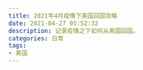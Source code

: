 ```yaml
---
title: 2021年4月疫情下美国回国攻略
date: 2021-04-27 05:52:32
description: 记录疫情之下如何从美国回国。
categories: 日常
tags:
- 美国
---
```

